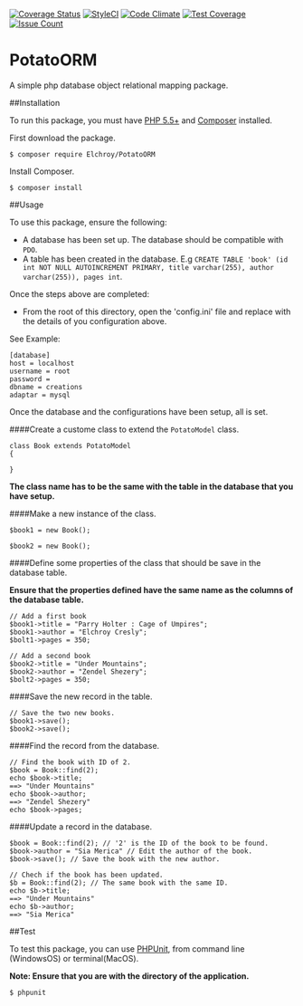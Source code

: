 [![Coverage Status](https://coveralls.io/repos/github/andela-celisha-wigwe/PotatoORM/badge.svg?branch=develop)](https://coveralls.io/github/andela-celisha-wigwe/PotatoORM?branch=develop)
[![StyleCI](https://styleci.io/repos/53140489/shield)](https://styleci.io/repos/53140489)
[![Code Climate](https://codeclimate.com/github/andela-celisha-wigwe/PotatoORM/badges/gpa.svg)](https://codeclimate.com/github/andela-celisha-wigwe/PotatoORM)
[![Test Coverage](https://codeclimate.com/github/andela-celisha-wigwe/PotatoORM/badges/coverage.svg)](https://codeclimate.com/github/andela-celisha-wigwe/PotatoORM/coverage)
[![Issue Count](https://codeclimate.com/github/andela-celisha-wigwe/PotatoORM/badges/issue_count.svg)](https://codeclimate.com/github/andela-celisha-wigwe/PotatoORM)

# PotatoORM
A simple php database object relational mapping package.

##Installation

To run this package, you must have [PHP 5.5+](http://http://php.net/) and [Composer](https://getcomposer.org/) installed.

First download the package.

`$ composer require Elchroy/PotatoORM`

Install Composer.

`$ composer install`

##Usage

To use this package, ensure the following:

* A database has been set up. The database should be compatible with `PDO`.
* A table has been created in the database. E.g `CREATE TABLE 'book' (id int NOT NULL AUTOINCREMENT PRIMARY, title varchar(255), author varchar(255)), pages int`.

Once the steps above are completed:

* From the root of this directory, open the 'config.ini' file and replace with the details of you configuration above.

See Example:

```
[database]
host = localhost
username = root
password =
dbname = creations
adaptar = mysql
```

Once the database and the configurations have been setup, all is set.

####Create a custome class to extend the `PotatoModel` class.
```
class Book extends PotatoModel
{

}
```

**The class name has to be the same with the table in the database that you have setup.**

####Make a new instance of the class.
```
$book1 = new Book();

$book2 = new Book();
```

####Define some properties of the class that should be save in the database table.

**Ensure that the properties defined have the same name as the columns of the database table.**

```
// Add a first book
$book1->title = "Parry Holter : Cage of Umpires";
$book1->author = "Elchroy Cresly";
$bolt1->pages = 350;

// Add a second book
$book2->title = "Under Mountains";
$book2->author = "Zendel Shezery";
$bolt2->pages = 350;
```

####Save the new record in the table.
```
// Save the two new books.
$book1->save();
$book2->save();
```

####Find the record from the database.
```
// Find the book with ID of 2.
$book = Book::find(2);
echo $book->title;
==> "Under Mountains"
echo $book->author;
==> "Zendel Shezery"
echo $book->pages;
```

####Update a record in the database.
```
$book = Book::find(2); // '2' is the ID of the book to be found.
$book->author = "Sia Merica" // Edit the author of the book.
$book->save(); // Save the book with the new author.

// Chech if the book has been updated.
$b = Book::find(2); // The same book with the same ID.
echo $b->title;
==> "Under Mountains"
echo $b->author;
==> "Sia Merica"
```

##Test

To test this package, you can use [PHPUnit](https://phpunit.de/), from command line (WindowsOS) or terminal(MacOS).

**Note: Ensure that you are with the directory of the application.**

`$ phpunit`